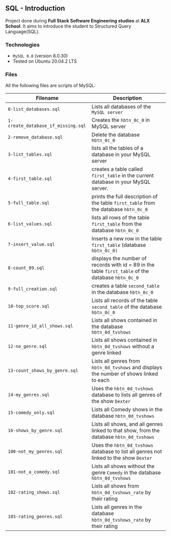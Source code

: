 ## SQL - Introduction
Project done during **Full Stack Software Engineering studies** at **ALX School**. It aims to introduce the student to Structured Query Language(SQL).

### Technologies
* `MySQL 8.0` (version 8.0.30)
* Tested on Ubuntu 20.04.2 LTS

### Files

All the following files are scripts of MySQL:

| Filename | Description |
| -------- | ----------- |
| `0-list_databases.sql` | Lists all databases  of the `MySQL server` |
| `1-create_database_if_missing.sql` | Creates the `hbtn_0c_0` in MySQL server |
| `2-remove_database.sql` | Delete the database `hbtn_0c_0` |
| `3-list_tables.sql` | lists all the tables of a database in your MySQL server |
| `4-first_table.sql` | creates a table called `first_table` in the current database in your MySQL server. |
| `5-full_table.sql` | prints the full description of the table `first_table` from the database `hbtn_0c_0` |
| `6-list_values.sql` | lists all rows of the table `first_table` from the database `hbtn_0c_0` |
| `7-insert_value.sql` | Inserts a new row in the table `first_table` (database `hbtn_0c_0)` |
| `8-count_89.sql` | displays the number of records with id = 89 in the table `first_table` of the database `hbtn_0c_0` |
| `9-full_creation.sql` | creates a table `second_table` in the database `hbtn_0c_0` |
| `10-top_score.sql` | Lists all records of the table `second_table` of the database `hbtn_0c_0` |
| `11-genre_id_all_shows.sql` | Lists all shows contained in the database `hbtn_0d_tvshows` |
| `12-no_genre.sql` | Lists all shows contained in `hbtn_0d_tvshows` without a genre linked |
| `13-count_shows_by_genre.sql` | Lists all genres from `hbtn_0d_tvshows` and displays the number of shows linked to each |
| `14-my_genres.sql` | Uses the `hbtn_0d_tvshows` database to lists all genres of the show `Dexter` |
| `15-comedy_only.sql` | Lists all Comedy shows in the database `hbtn_0d_tvshows` |
| `16-shows_by_genre.sql` | Lists all shows, and all genres linked to that show, from the database `hbtn_0d_tvshows` |
| `100-not_my_genres.sql` | Uses the `hbtn_0d_tvshows` database to list all genres not linked to the show `Dexter` |
| `101-not_a_comedy.sql` | Lists all shows without the genre `Comedy` in the database `hbtn_0d_tvshows` |
| `102-rating_shows.sql` | Lists all shows from `hbtn_0d_tvshows_rate` by their rating |
| `103-rating_genres.sql` | Lists all genres in the database `hbtn_0d_tvshows_rate` by their rating |
